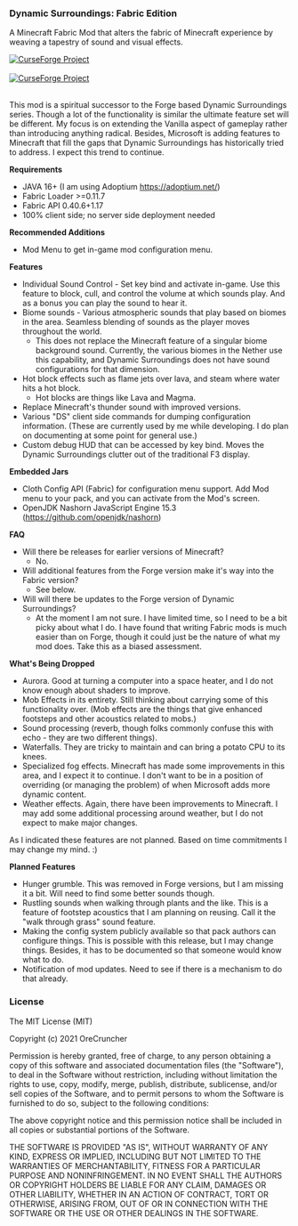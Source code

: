### Dynamic Surroundings: Fabric Edition
A Minecraft Fabric Mod that alters the fabric of Minecraft experience by weaving a tapestry of sound and visual effects.

<a href="https://www.curseforge.com/minecraft/mc-mods/dynamic-surroundings-fabric-edition"><img src="http://cf.way2muchnoise.eu/versions/dynamic-surroundings-fabric-edition.svg" alt="CurseForge Project"/></a>
</br></br>
<a href="https://www.curseforge.com/minecraft/mc-mods/dynamic-surroundings-fabric-edition"><img src="http://cf.way2muchnoise.eu/full_dynamic-surroundings-fabric-edition_downloads.svg" alt="CurseForge Project"/></a>
</br></br>

This mod is a spiritual successor to the Forge based Dynamic Surroundings series.  Though a lot of the functionality is similar the ultimate feature set will be different.  My focus is on extending the Vanilla aspect of gameplay rather than introducing anything radical.  Besides, Microsoft is adding features to Minecraft that fill the gaps that Dynamic Surroundings has historically tried to address.  I expect this trend to continue.

**Requirements**
* JAVA 16+ (I am using Adoptium https://adoptium.net/)
* Fabric Loader >=0.11.7
* Fabric API 0.40.6+1.17
* 100% client side; no server side deployment needed

**Recommended Additions**
* Mod Menu to get in-game mod configuration menu.

**Features**
* Individual Sound Control - Set key bind and activate in-game.  Use this feature to block, cull, and control the volume at which sounds play.  And as a bonus you can play the sound to hear it.
* Biome sounds - Various atmospheric sounds that play based on biomes in the area.  Seamless blending of sounds as the player moves throughout the world.
    * This does not replace the Minecraft feature of a singular biome background sound.  Currently, the various biomes in the Nether use this capability, and Dynamic Surroundings does not have sound configurations for that dimension.
* Hot block effects such as flame jets over lava, and steam where water hits a hot block.
    * Hot blocks are things like Lava and Magma.
* Replace Minecraft's thunder sound with improved versions.
* Various "DS" client side commands for dumping configuration information.  (These are currently used by me while developing.  I do plan on documenting at some point for general use.)
* Custom debug HUD that can be accessed by key bind.  Moves the Dynamic Surroundings clutter out of the traditional F3 display.

**Embedded Jars**
* Cloth Config API (Fabric) for configuration menu support.  Add Mod menu to your pack, and you can activate from the Mod's screen.
* OpenJDK Nashorn JavaScript Engine 15.3 (https://github.com/openjdk/nashorn)

**FAQ**
* Will there be releases for earlier versions of Minecraft?
    * No.
* Will additional features from the Forge version make it's way into the Fabric version?
    * See below.
* Will will there be updates to the Forge version of Dynamic Surroundings?
    * At the moment I am not sure.  I have limited time, so I need to be a bit picky about what I do.  I have found that writing Fabric mods is much easier than on Forge, though it could just be the nature of what my mod does.  Take this as a biased assessment.

**What's Being Dropped**
* Aurora.  Good at turning a computer into a space heater, and I do not know enough about shaders to improve.
* Mob Effects in its entirety.  Still thinking about carrying some of this functionality over.  (Mob effects are the things that give enhanced footsteps and other acoustics related to mobs.)
* Sound processing (reverb, though folks commonly confuse this with echo - they are two different things).
* Waterfalls.  They are tricky to maintain and can bring a potato CPU to its knees.
* Specialized fog effects.  Minecraft has made some improvements in this area, and I expect it to continue.  I don't want to be in a position of overriding (or managing the problem) of when Microsoft adds more dynamic content.
* Weather effects.  Again, there have been improvements to Minecraft.  I may add some additional processing around weather, but I do not expect to make major changes.

As I indicated these features are not planned.  Based on time commitments I may change my mind. :) 

**Planned Features**
* Hunger grumble.  This was removed in Forge versions, but I am missing it a bit.  Will need to find some better sounds though.
* Rustling sounds when walking through plants and the like.  This is a feature of footstep acoustics that I am planning on reusing.  Call it the "walk through grass" sound feature.
* Making the config system publicly available so that pack authors can configure things.  This is possible with this release, but I may change things.  Besides, it has to be documented so that someone would know what to do.
* Notification of mod updates.  Need to see if there is a mechanism to do that already.

### License
The MIT License (MIT)

Copyright (c) 2021 OreCruncher

Permission is hereby granted, free of charge, to any person obtaining a copy
of this software and associated documentation files (the "Software"), to deal
in the Software without restriction, including without limitation the rights
to use, copy, modify, merge, publish, distribute, sublicense, and/or sell
copies of the Software, and to permit persons to whom the Software is
furnished to do so, subject to the following conditions:

The above copyright notice and this permission notice shall be included in
all copies or substantial portions of the Software.

THE SOFTWARE IS PROVIDED "AS IS", WITHOUT WARRANTY OF ANY KIND, EXPRESS OR
IMPLIED, INCLUDING BUT NOT LIMITED TO THE WARRANTIES OF MERCHANTABILITY,
FITNESS FOR A PARTICULAR PURPOSE AND NONINFRINGEMENT. IN NO EVENT SHALL THE
AUTHORS OR COPYRIGHT HOLDERS BE LIABLE FOR ANY CLAIM, DAMAGES OR OTHER
LIABILITY, WHETHER IN AN ACTION OF CONTRACT, TORT OR OTHERWISE, ARISING FROM,
OUT OF OR IN CONNECTION WITH THE SOFTWARE OR THE USE OR OTHER DEALINGS IN
THE SOFTWARE.